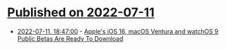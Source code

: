 # [Published on 2022-07-11](index.md)

* [2022-07-11, 18:47:00](https://apple.slashdot.org/story/22/07/11/1846244/apples-ios-16-macos-ventura-and-watchos-9-public-betas-are-ready-to-download?utm_source=rss1.0mainlinkanon&utm_medium=feed) - [Apple's iOS 16, macOS Ventura and watchOS 9 Public Betas Are Ready To Download](https://apple.slashdot.org/story/22/07/11/1846244/apples-ios-16-macos-ventura-and-watchos-9-public-betas-are-ready-to-download?utm_source=rss1.0mainlinkanon&utm_medium=feed)
